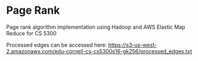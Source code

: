 # Page Rank
Page rank algorithm implementation using Hadoop and AWS Elastic Map Reduce for CS 5300

Processed edges can be accessed here: https://s3-us-west-2.amazonaws.com/edu-cornell-cs-cs5300s16-gk256/processed_edges.txt
